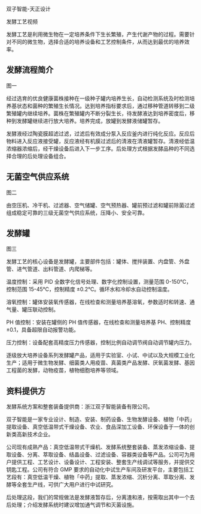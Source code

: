 双子智能-天正设计

发酵工艺视频

发酵工艺是利用微生物在一定培养条件下生长繁殖，产生代谢产物的过程。需要针对不同的微生物，选择合适的培养设备和工艺控制条件，从而达到最优的培养效率。

## 发酵流程简介
图一

经过选育的优良健康菌株接种在一级种子罐内培养生长，自动检测系统及时检测培养基状态和菌种的繁殖生长情况。达到培养指标要求后，通过移种管道转移到二级繁殖罐内继续培养。菌株在繁殖罐内不断分裂生长，待发酵液达到培养密度后，移种到发酵罐继续进行放大培养。培养完成，放罐到发酵液储罐暂存。 

发酵液经过陶瓷膜超滤过滤，过滤后有效成分泵入反应釜内进行纯化反应。反应后物料进入反应液接受罐，反应液经有机膜过滤后的清液在清液罐暂存。清液经低温浓缩器浓缩后，经干燥设备后进入下一步工序。后处理方式根据发酵品种的不同选择合理的后处理设备组合。

## 无菌空气供应系统
图二

由空压机、冷干机、过滤器、空气储罐、空气预热器、罐前预过滤和罐前除菌过滤组成稳定可靠的三级无菌空气供应系统，压降小、安全可靠。

## 发酵罐
图三

发酵工艺的核心设备是发酵罐，主要部件包括：罐体、搅拌装置、内盘管、外盘管、进气管道、出料管道、内爬梯等。

温度控制：采用 PID 全数字化信号处理、数字化控制设置，测量范围 0-150℃，控制范围 15-45℃，控制精度 ±0.2℃。循环水和冷却水自动控制温度。

溶氧控制：罐体安装氧传感器，在线检查和测量培养基溶氧，参数适时和转速、通气量、罐压联动控制。

PH 值控制：安装在罐侧的 PH 值传感器，在线检查和测量培养基 PH、控制精度 ±0.1，具备超限自动报警功能。

压力控制：设备配套高精度压力传感器，控制比例自动调节阀自动调节罐内压力。

逐级放大培养设备系列发酵罐产品，适用于实验室、小试、中试以及大规模工业化生产；适用于微生物发酵、细菌类人用疫苗、真菌类产品发酵、厌氧菌发酵、基因工程菌的发酵，动物疫苗，植物细胞培养等领域。

## 资料提供方
发酵系统方案和整套装备提供商：浙江双子智能装备有限公司。

双子智能是一家专业设计、制造、安装、制药设备、生物发酵设备、植物「中药」提取设备、真空低温带式干燥设备、农业、食品深加工设备、环保设备于一体的创新类高新技术企业。

公司现有成熟产品：真空低温带式干燥机、发酵系统整套装备、蒸发浓缩设备、提取设备、分离、萃取设备、结晶设备、过滤设备、容器类设备等产品。公司可为用户提供工程、工艺设计、设备设计、工程安装、整套生产线调试等服务，并提供交钥匙工程。公司有符合 GMP 要求的自动化中试生产车间及研发平台，主要包括工艺段有：真空低温干燥、植物「中药」提取、蒸发浓缩、沉析分离、萃取分离、发酵等全套生产线，可供广大用户进行中试研究。


后处理这段，我们的常规做法是发酵液暂存后，分离渣和液，按需取出其中一个去后处理；介绍发酵系统时建议增加通气调节和灭菌设施。

